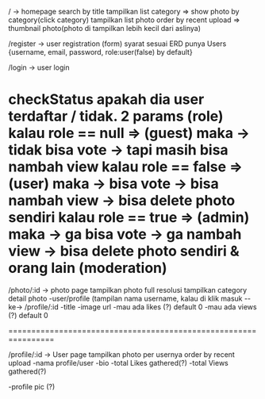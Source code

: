 / -> homepage
search by title
tampilkan list category => show photo by category(click category)
tampilkan list photo order by recent upload => thumbnail photo(photo di tampilkan lebih kecil dari aslinya)

/register -> user registration (form)
syarat sesuai ERD punya Users
{username, email, password, role:user(false) by default}

/login -> user login

checkStatus apakah dia user terdaftar / tidak.
2 params (role)
kalau role == null => (guest) maka
-> tidak bisa vote
-> tapi masih bisa nambah view
kalau role == false => (user) maka
-> bisa vote
-> bisa nambah view
-> bisa delete photo sendiri
kalau role == true => (admin) maka
-> ga bisa vote
-> ga nambah view
-> bisa delete photo sendiri & orang lain (moderation)
================================================================

/photo/:id -> photo page
tampilkan photo full resolusi
tampilkan category
detail photo
-user/profile (tampilan nama username, kalau di klik masuk --ke-> /profile/:id
-title
-image url
-mau ada likes (?) default 0
-mau ada views (?) default 0

================================================================

/profile/:id -> User page
tampilkan photo per usernya order by recent upload
-nama profile/user
-bio
-total Likes gathered(?)
-total Views gathered(?)

-profile pic (?)
